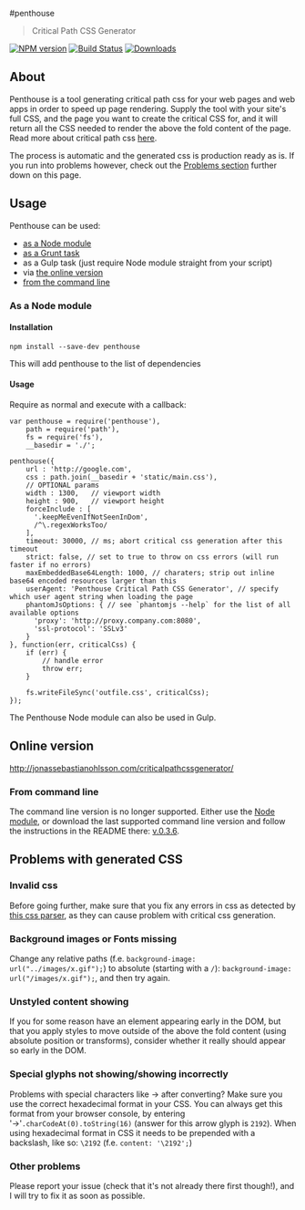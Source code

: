 #penthouse
> Critical Path CSS Generator

[![NPM version](https://badge.fury.io/js/penthouse.svg)](http://badge.fury.io/js/penthouse)
[![Build Status](https://travis-ci.org/pocketjoso/penthouse.svg?branch=master)](https://travis-ci.org/pocketjoso/penthouse)
[![Downloads](https://img.shields.io/npm/dm/penthouse.svg?style=flat)](https://www.npmjs.com/package/penthouse)

## About
Penthouse is a tool generating critical path css for your web pages and web apps in order to speed up page rendering. Supply the tool with your site's full CSS, and the page you want to create the critical CSS for, and it will return all the CSS needed to render the above the fold content of the page. Read more about critical path css [here](http://www.phpied.com/css-and-the-critical-path/).

The process is automatic and the generated css is production ready as is. If you run into problems however, check out the [Problems section](https://github.com/pocketjoso/penthouse/#problems-with-generated-css) further down on this page.

## Usage

Penthouse can be used:
 * [as a Node module](https://github.com/pocketjoso/penthouse/blob/master/README.md#as-a-node-module)
 * [as a Grunt task](https://github.com/fatso83/grunt-penthouse)
 * as a Gulp task (just require Node module straight from your script)
 * via [the online version](https://github.com/pocketjoso/penthouse/blob/master/README.md#online-version)
 * [from the command line](https://github.com/pocketjoso/penthouse/blob/master/README.md#from-command-line)

### As a Node module

#### Installation
`npm install --save-dev penthouse`

This will add penthouse to the list of dependencies

#### Usage

Require as normal and execute with a callback:

```
var penthouse = require('penthouse'),
    path = require('path'),
    fs = require('fs'),
    __basedir = './';

penthouse({
    url : 'http://google.com',
    css : path.join(__basedir + 'static/main.css'),
    // OPTIONAL params
    width : 1300,   // viewport width
    height : 900,   // viewport height
    forceInclude : [
      '.keepMeEvenIfNotSeenInDom',
      /^\.regexWorksToo/
    ],
    timeout: 30000, // ms; abort critical css generation after this timeout
    strict: false, // set to true to throw on css errors (will run faster if no errors)
    maxEmbeddedBase64Length: 1000, // charaters; strip out inline base64 encoded resources larger than this
    userAgent: 'Penthouse Critical Path CSS Generator', // specify which user agent string when loading the page
    phantomJsOptions: { // see `phantomjs --help` for the list of all available options
      'proxy': 'http://proxy.company.com:8080',
      'ssl-protocol': 'SSLv3'
    }
}, function(err, criticalCss) {
    if (err) { 
        // handle error
        throw err;
    }
    
    fs.writeFileSync('outfile.css', criticalCss);
});
```

The Penthouse Node module can also be used in Gulp.

## Online version
http://jonassebastianohlsson.com/criticalpathcssgenerator/

### From command line

The command line version is no longer supported. Either use the [Node module](https://github.com/pocketjoso/penthouse/blob/master/README.md#as-a-node-module), or download the last
supported command line version and follow the instructions in the README there: [v.0.3.6](https://github.com/pocketjoso/penthouse/releases/tag/v0.3.6).

## Problems with generated CSS

### Invalid css
Before going further, make sure that you fix any errors in css as detected by [this css parser](http://iamdustan.com/reworkcss_ast_explorer/), as they can cause problem with critical css generation.

### Background images or Fonts missing
Change any relative paths (f.e. `background-image: url("../images/x.gif");`) to absolute (starting with a `/`): `background-image: url("/images/x.gif");`, and then try again.

### Unstyled content showing
If you for some reason have an element appearing early in the DOM, but that you apply styles to move outside of the above the fold content (using absolute position or transforms), consider whether it really should appear so early in the DOM.

### Special glyphs not showing/showing incorrectly
Problems with special characters like &#8594; after converting? Make sure you use the correct hexadecimal format in your CSS. You can always get this format from your browser console, by entering '&#8594;'`.charCodeAt(0).toString(16)` (answer for this arrow glyph is `2192`). When using hexadecimal format in CSS it needs to be prepended with a backslash, like so: `\2192` (f.e. `content: '\2192';`)

### Other problems
Please report your issue (check that it's not already there first though!), and I will try to fix it as soon as possible.
